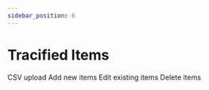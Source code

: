 ```yaml
---
sidebar_position: 6
---
```


# Tracified Items


CSV upload
Add new items
Edit existing items
Delete items
